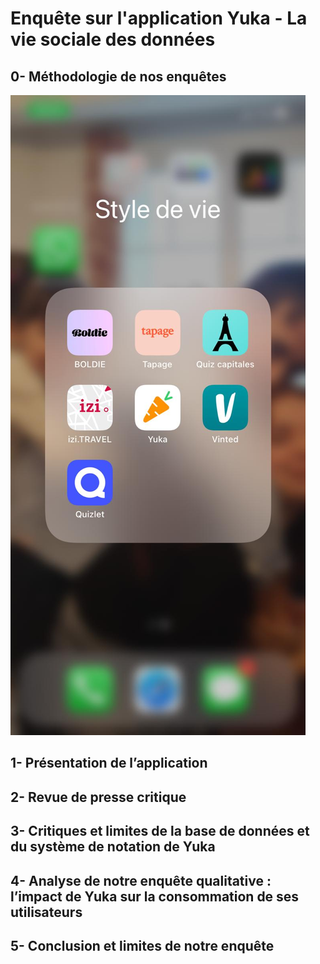 # Enquête sur l'application Yuka - La vie sociale des données


## 0- Méthodologie de nos enquêtes
![this is an image](https://github.com/koneeko/Rendu-Yuka/blob/96db54a9370a3f77ea495af57c2823e2b7297f2e/WhatsApp%20%E5%9B%BE%E5%83%8F%202022-11-22%20%E4%BA%8E%2015.21.50.jpg)


## 1- Présentation de l’application


## 2- Revue de presse critique 


## 3- Critiques et limites de la base de données et du système de notation de Yuka


## 4- Analyse de notre enquête qualitative : l’impact de Yuka sur la consommation de ses utilisateurs 


## 5- Conclusion et limites de notre enquête 
